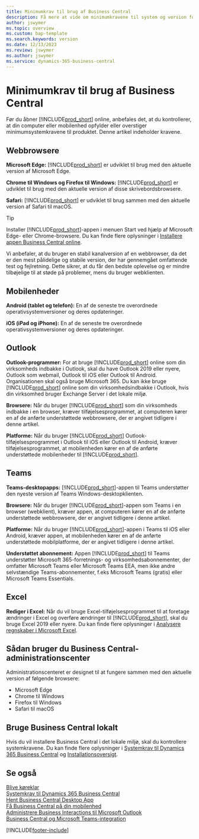 ```yaml
---
title: Minimumkrav til brug af Business Central
description: Få mere at vide om minimumkravene til system og version for brug af Business Central online herunder.
author: jswymer
ms.topic: overview
ms.custom: bap-template
ms.search.keywords: version
ms.date: 12/13/2023
ms.review: jswymer
ms.author: jswymer
ms.service: dynamics-365-business-central
---
```

# <a name="minimum-requirements-for-using-business-central"></a>Minimumkrav til brug af Business Central

Før du åbner [!INCLUDE[prod_short](includes/prod_short.md)] online, anbefales det, at du kontrollerer, at din computer eller mobilenhed opfylder eller overstiger minimumsystemkravene til produktet. Denne artikel indeholder kravene.  

## <a name="browsers"></a>Webbrowsere

**Microsoft Edge:** [!INCLUDE[prod_short](includes/prod_short.md)] er udviklet til brug med den aktuelle version af Microsoft Edge.
  
**Chrome til Windows og Firefox til Windows:** [!INCLUDE[prod_short](includes/prod_short.md)] er udviklet til brug med den aktuelle version af disse skrivebordsbrowsere.
 
**Safari:** [!INCLUDE[prod_short](includes/prod_short.md)] er udviklet til brug sammen med den aktuelle version af Safari til macOS.  

> [!TIP]
> Installer [!INCLUDE[prod_short](includes/prod_short.md)]-appen i menuen Start ved hjælp af Microsoft Edge- eller Chrome-browsere. Du kan finde flere oplysninger i [Installere appen Business Central online](/dynamics365/business-central/install-desktop-app#install-the-app-for-business-central-online).

Vi anbefaler, at du bruger en stabil kanalversion af en webbrowser, da det er den mest pålidelige og stabile version, der har gennemgået omfattende test og fejlretning. Dette sikrer, at du får den bedste oplevelse og er mindre tilbøjelige til at støde på problemer, mens du bruger webklienten.

## <a name="mobile-devices"></a>Mobilenheder

**Android (tablet og telefon):** En af de seneste tre overordnede operativsystemversioner og deres opdateringer.

**iOS (iPad og iPhone):** En af de seneste tre overordnede operativsystemversioner og deres opdateringer.

## <a name="outlook"></a>Outlook

**Outlook-programmer:** For at bruge [!INCLUDE[prod_short](includes/prod_short.md)] online som din virksomheds indbakke i Outlook, skal du have Outlook 2019 eller nyere, Outlook som webmail, Outlook til iOS eller Outlook til Android. Organisationen skal også bruge Microsoft 365. Du kan ikke bruge [!INCLUDE[prod_short](includes/prod_short.md)] online som din virksomhedsindbakke i Outlook, hvis din virksomhed bruger Exchange Server i det lokale miljø. 

**Browsere:** Når du bruger [!INCLUDE[prod_short](includes/prod_short.md)] som din virksomheds indbakke i en browser, kræver tilføjelsesprogrammet, at computeren kører en af de anførte understøttede webbrowsere, der er angivet tidligere i denne artikel.

**Platforme:** Når du bruger [!INCLUDE[prod_short](includes/prod_short.md)] Outlook-tilføjelsesprogrammet i Outlook til iOS eller Outlook til Android, kræver tilføjelsesprogrammet, at mobilenheden kører en af de anførte understøttede mobilenheder til [!INCLUDE[prod_short](includes/prod_short.md)].  

## <a name="teams"></a>Teams

**Teams-desktopapps:** [!INCLUDE[prod_short](includes/prod_short.md)]-appen til Teams understøtter den nyeste version af Teams Windows-desktopklienten. 

**Browsere:** Når du bruger [!INCLUDE[prod_short](includes/prod_short.md)]-appen som Teams i en browser (webklient), kræver appen, at computeren kører en af de anførte understøttede webbrowsere, der er angivet tidligere i denne artikel. 

**Platforme:** Når du bruger [!INCLUDE[prod_short](includes/prod_short.md)]-appen i Teams til iOS eller Android, kræver appen, at mobilenheden kører en af de anførte understøttede mobilplatforme, der er angivet tidligere i denne artikel.

**Understøttet abonnement:** Appen [!INCLUDE[prod_short](includes/prod_short.md)] til Teams understøtter Microsoft 365-forretnings- og virksomhedsabonnementer, der omfatter Microsoft Teams eller Microsoft Teams EEA, men ikke andre selvstændige Teams-abonnementer, f.eks Microsoft Teams (gratis) eller Microsoft Teams Essentials.

## <a name="excel"></a>Excel

**Rediger i Excel:** Når du vil bruge Excel-tilføjelsesprogrammet til at foretage ændringer i Excel og overføre ændringer til [!INCLUDE[prod_short](includes/prod_short.md)], skal du bruge Excel 2019 eller nyere. Du kan finde flere oplysninger i [Analysere regnskaber i Microsoft Excel](finance-analyze-excel.md).  

## <a name="using-the-business-central-administration-center"></a><a name="TAC"></a>Sådan bruger du Business Central-administrationscenter

Administrationscenteret er designet til at fungere sammen med den aktuelle version af følgende browsere:

- Microsoft Edge
- Chrome til Windows
- Firefox til Windows
- Safari til macOS

## <a name="use-business-central-on-premises"></a>Bruge Business Central lokalt

Hvis du vil installere Business Central i det lokale miljø, skal du kontrollere systemkravene. Du kan finde flere oplysninger i [Systemkrav til Dynamics 365 Business Central](/dynamics365/business-central/dev-itpro/deployment/system-requirements-business-central-v23) og [Installationsoversigt](/dynamics365/business-central/dev-itpro/deployment/deployment).  

## <a name="see-also"></a>Se også

[Blive køreklar](ui-get-ready-business.md)  
[Systemkrav til Dynamics 365 Business Central](/dynamics365/business-central/dev-itpro/deployment/system-requirements-business-central-v23)  
[Hent Business Central Desktop App](install-desktop-app.md)  
[Få Business Central på din mobilenhed](install-mobile-app.md)  
[Administrere Business Interactions til Microsoft Outlook](admin-outlook.md)  
[Business Central og Microsoft Teams-integration](across-teams-overview.md)  

[!INCLUDE[footer-include](includes/footer-banner.md)]
